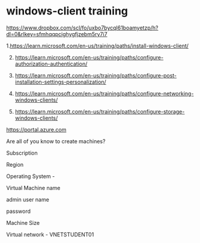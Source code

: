 # windows-client training

https://www.dropbox.com/scl/fo/uxbo7bycql61boamyetzp/h?dl=0&rlkey=sfmhqqpcighygfjzebm5ry7i7

1.https://learn.microsoft.com/en-us/training/paths/install-windows-client/

2. https://learn.microsoft.com/en-us/training/paths/configure-authorization-authentication/

3. https://learn.microsoft.com/en-us/training/paths/configure-post-installation-settings-personalization/

4. https://learn.microsoft.com/en-us/training/paths/configure-networking-windows-clients/

5. https://learn.microsoft.com/en-us/training/paths/configure-storage-windows-clients/

https://portal.azure.com


Are all of you know to create machines?

Subscription

Region

Operating System -

Virtual Machine name

admin user name

password

Machine Size

Virtual network - VNETSTUDENT01
